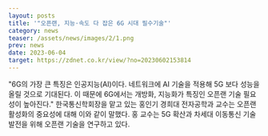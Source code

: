 ```yaml
---
layout: posts
title: '"오픈랜, 지능·속도 다 잡은 6G 시대 필수기술"'
category: news
teaser: /assets/news/images/2/1.png
prev: news
date: 2023-06-04
target: https://zdnet.co.kr/view/?no=20230602153814
---
```


"6G의 가장 큰 특징은 인공지능(AI)이다. 네트워크에 AI 기술을 적용해 5G 보다 성능을 올릴 것으로 기대된다. 이 때문에 6G에서는 개방화, 지능화가 특징인 오픈랜 기술 필요성이 높아진다." 한국통신학회장을 맡고 있는 홍인기 경희대 전자공학과 교수는 오픈랜 활성화의 중요성에 대해 이와 같이 말했다. 홍 교수는 5G 확산과 차세대 이동통신 기술 발전을 위해 오픈랜 기술을 연구하고 있다.